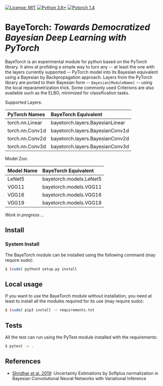 [![License: MIT](https://img.shields.io/badge/License-MIT-yellow.svg)](https://github.com/yliess86/BayeTorch/blob/master/LICENSE)
[![Python 3.6+](https://img.shields.io/badge/python-3.6+-blue.svg)](https://www.python.org/downloads/release/python-360/)
[![Pytorch 1.4](https://img.shields.io/badge/pytorch-1.4.0-blue.svg)](https://pytorch.org/)

# BayeTorch: *Towards Democratized Bayesian Deep Learning with PyTorch*

BayeTorch is an experimental module for python based on the PyTorch library. It aims at profiding a simple way to turn any -- at least the one with the layers currently supported -- PyTorch model into its Bayesian equivalent using a Bayesian by Backpropagation approach. Layers from the PyTorch library are ported to their Bayesian form -- `Bayesian[ModuleName]` -- using the local reparametrization trick. Some commonly used Criterions are also available such as the ELBO, minimized for classification tasks.

Supported Layers:

|PyTorch Names  |BayeTorch Equivalent           |
|:--------------|:------------------------------|
|torch.nn.Linear|bayetorch.layers.BayesianLinear|
|torch.nn.Conv1d|bayetorch.layers.BayesianConv1d|
|torch.nn.Conv2d|bayetorch.layers.BayesianConv2d|
|torch.nn.Conv3d|bayetorch.layers.BayesianConv3d|

Model Zoo:


|Model Name|BayeTorch Equivalent   |
|:---------|:----------------------|
|LeNet5    |bayetorch.models.LeNet5|
|VGG11     |bayetorch.models.VGG11 |
|VGG16     |bayetorch.models.VGG16 |
|VGG19     |bayetorch.models.VGG19 |

*Work in progress ...*

## Install

### System Install

The BayeTorch module can be installed using the following command (may require sudo):

```bash
$ (sudo) python3 setup.py install
```

## Local usage

If you want to use the BayeTorch module without installation, you need at least to install all the modules required for its use (may require sudo):

```bash
$ (sudo) pip3 install -r requirements.txt
```

## Tests

All the test can run using the PyTest module installed with the requirements:

```bash
$ pytest -v .
```

## References

- [Shridhar et al. 2019]: Uncertainty Estimations by Softplus normalization in
Bayesian Convolutional Neural Networks with
Variational Inference

[Shridhar et al. 2019]: https://arxiv.org/pdf/1806.05978.pdf